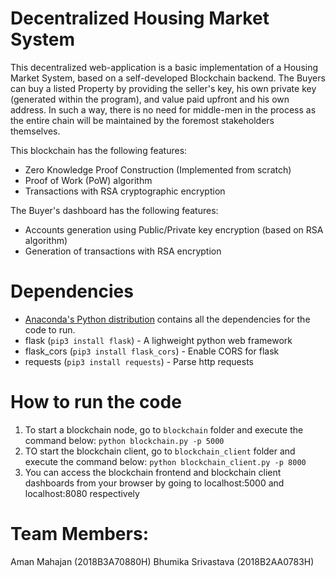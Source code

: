 # Decentralized Housing Market System

This decentralized web-application is a basic implementation of a Housing Market System, based on a self-developed Blockchain backend. The Buyers can buy a listed Property by providing the seller's key, his own private key (generated within the program), and value paid upfront and his own address. In such a way, there is no need for middle-men in the process as the entire chain will be maintained by the foremost stakeholders themselves.

This blockchain has the following features:

- Zero Knowledge Proof Construction (Implemented from scratch)
- Proof of Work (PoW) algorithm
- Transactions with RSA cryptographic encryption

The Buyer's dashboard has the following features:

- Accounts generation using Public/Private key encryption (based on RSA algorithm)
- Generation of transactions with RSA encryption

# Dependencies

- [Anaconda's Python distribution](https://www.continuum.io/downloads) contains all the dependencies for the code to run.
- flask (```pip3 install flask```) - A lighweight python web framework
- flask_cors (```pip3 install flask_cors```) - Enable CORS for flask
- requests (```pip3 install requests```) - Parse http requests

# How to run the code

1. To start a blockchain node, go to ```blockchain``` folder and execute the command below:
   ```python blockchain.py -p 5000```
2. TO start the blockchain client, go to ```blockchain_client``` folder and execute the command below:
   ```python blockchain_client.py -p 8000```
3. You can access the blockchain frontend and blockchain client dashboards from your browser by going to localhost:5000 and localhost:8080 respectively

# Team Members:

Aman Mahajan (2018B3A70880H)
Bhumika Srivastava (2018B2AA0783H)